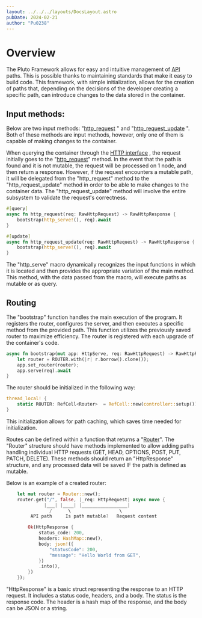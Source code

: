 ```yaml
---
layout: ../../../layouts/DocsLayout.astro
pubDate: 2024-02-21
author: "Pu0238"
---
```


# Overview

The Pluto Framework allows for easy and intuitive management of [API](https://en.wikipedia.org/wiki/API) paths. This is possible thanks to maintaining standards that make it easy to build code. This framework, with simple initialization, allows for the creation of paths that, depending on the decisions of the developer creating a specific path, can introduce changes to the data stored in the container.

## Input methods:

Below are two input methods: "[http_request](https://internetcomputer.org/docs/current/references/http-gateway-protocol-spec#upgrade-to-update-calls) " and "[http_request_update](https://internetcomputer.org/docs/current/references/http-gateway-protocol-spec#upgrade-to-update-calls) ". Both of these methods are input methods, however, only one of them is capable of making changes to the container.

When querying the container through the [HTTP interface](https://en.wikipedia.org/wiki/HTTP) , the request initially goes to the "[http_request](https://github.com/pu0238/pluto/blob/de36ada4305cb6ad9c2276fbece975878ff3d947/src/pluto/src/http.rs#L267)" method. In the event that the path is found and it is not mutable, the request will be processed on 1 node, and then return a response. However, if the request encounters a mutable path, it will be delegated from the "http_request" method to the "http_request_update" method in order to be able to make changes to the container data. The "http_request_update" method will involve the entire subsystem to validate the request's correctness.
``` rust
#[query]
async fn http_request(req: RawHttpRequest) -> RawHttpResponse {
    bootstrap(http_serve!(), req).await
}

#[update]
async fn http_request_update(req: RawHttpRequest) -> RawHttpResponse {
    bootstrap(http_serve!(), req).await
}
```

The "http_serve" macro dynamically recognizes the input functions in which it is located and then provides the appropriate variation of the main method. This method, with the data passed from the macro, will execute paths as mutable or as query.

## Routing

The "bootstrap" function handles the main execution of the program. It registers the router, configures the server, and then executes a specific method from the provided path. This function utilizes the previously saved router to maximize efficiency. The router is registered with each upgrade of the container's code.

``` rust
async fn bootstrap(mut app: HttpServe, req: RawHttpRequest) -> RawHttpResponse {
    let router = ROUTER.with(|r| r.borrow().clone());
    app.set_router(router);
    app.serve(req).await
}
```

The router should be initialized in the following way:

``` rust
thread_local! {
    static ROUTER: RefCell<Router>  = RefCell::new(controller::setup());
}
```

This initialization allows for path caching, which saves time needed for initialization.

Routes can be defined within a function that returns a "[Router](https://github.com/pu0238/pluto/blob/de36ada4305cb6ad9c2276fbece975878ff3d947/src/pluto/src/router.rs#L21C12-L21C19)". The "Router" structure should have methods implemented to allow adding paths handling individual HTTP requests (GET, HEAD, OPTIONS, POST, PUT, PATCH, DELETE). These methods should return an "HttpResponse" structure, and any processed data will be saved IF the path is defined as mutable.

Below is an example of a created router:

``` rust
    let mut router = Router::new();
    router.get("/", false, |_req: HttpRequest| async move {
              |___| |____| |_________________|
                /      \                  \
         API path     Is path mutable?   Request content

        Ok(HttpResponse {
            status_code: 200,
            headers: HashMap::new(),
            body: json!({
                "statusCode": 200,
                "message": "Hello World from GET",
            })
            .into(),
        })
    });
```

"HttpResponse" is a basic struct representing the response to an HTTP request. It includes a status code, headers, and a body. The status is the response code. The header is a hash map of the response, and the body can be JSON or a string.

